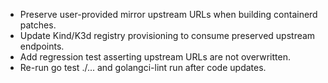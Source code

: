- Preserve user-provided mirror upstream URLs when building containerd patches.
- Update Kind/K3d registry provisioning to consume preserved upstream endpoints.
- Add regression test asserting upstream URLs are not overwritten.
- Re-run go test ./... and golangci-lint run after code updates.